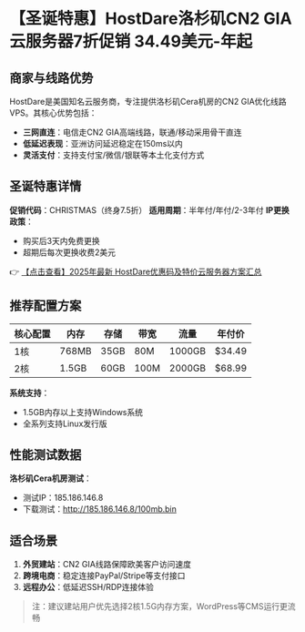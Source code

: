 # 【圣诞特惠】HostDare洛杉矶CN2 GIA云服务器7折促销 34.49美元-年起

## 商家与线路优势

HostDare是美国知名云服务商，专注提供洛杉矶Cera机房的CN2 GIA优化线路VPS。其核心优势包括：
- **三网直连**：电信走CN2 GIA高端线路，联通/移动采用骨干直连
- **低延迟表现**：亚洲访问延迟稳定在150ms以内
- **灵活支付**：支持支付宝/微信/银联等本土化支付方式

## 圣诞特惠详情

**促销代码**：CHRISTMAS（终身7.5折）
**适用周期**：半年付/年付/2-3年付
**IP更换政策**：
- 购买后3天内免费更换
- 超期后每次更换收费2美元

👉 [【点击查看】2025年最新 HostDare优惠码及特价云服务器方案汇总](https://bit.ly/hostdare)

## 推荐配置方案

| 核心配置       | 内存  | 存储  | 带宽 | 流量   | 年付价 |
|----------------|-------|-------|------|--------|--------|
| 1核            | 768MB | 35GB  | 80M  | 1000GB | $34.49 |
| 2核            | 1.5GB | 60GB  | 100M | 2000GB | $68.99 |

**系统支持**：
- 1.5GB内存以上支持Windows系统
- 全系列支持Linux发行版

## 性能测试数据

**洛杉矶Cera机房测试**：
- 测试IP：185.186.146.8
- 下载测试：http://185.186.146.8/100mb.bin

## 适合场景

1. **外贸建站**：CN2 GIA线路保障欧美客户访问速度
2. **跨境电商**：稳定连接PayPal/Stripe等支付接口
3. **远程办公**：低延迟SSH/RDP连接体验

> 注：建议建站用户优先选择2核1.5G内存方案，WordPress等CMS运行更流畅